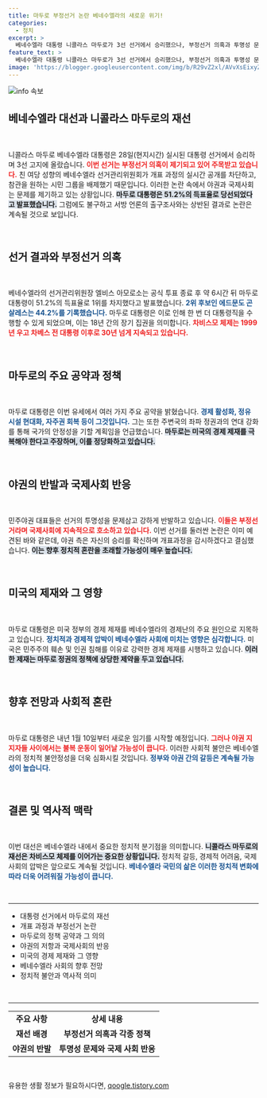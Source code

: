 ```yaml
---
title: 마두로 부정선거 논란 베네수엘라의 새로운 위기!
categories:
  - 정치
excerpt: >
  베네수엘라 대통령 니콜라스 마두로가 3선 선거에서 승리했으나, 부정선거 의혹과 투명성 문제로 국제사회와 야권의 반발이 격화되고 있습니다. 대혼란의 예고가 펼쳐질 이 선거 결과의 이면을 클릭하여 확인하세요!
feature_text: >
  베네수엘라 대통령 니콜라스 마두로가 3선 선거에서 승리했으나, 부정선거 의혹과 투명성 문제로 국제사회와 야권의 반발이 격화되고 있습니다. 대혼란의 예고가 펼쳐질 이 선거 결과의 이면을 클릭하여 확인하세요!
image: 'https://blogger.googleusercontent.com/img/b/R29vZ2xl/AVvXsEixyZcFfHzMRdzZMjFBmAUKJYCLCGyLL1o632UiGVXcaFdKo_bkvkuCioo0uUKlGfBVcT3P84aROyZIXSBEx3Aw5nCQ3pTgDom1WDC4m8eifvWiAmWEEVb4x6G_l8C0QH225ldMjyaFvpxGEBGNO37VmDTDMHGhJPq73UglMfDca1-0aw/s1600/blogspot.png'
---
```


<p><img src="https://blogger.googleusercontent.com/img/b/R29vZ2xl/AVvXsEixyZcFfHzMRdzZMjFBmAUKJYCLCGyLL1o632UiGVXcaFdKo_bkvkuCioo0uUKlGfBVcT3P84aROyZIXSBEx3Aw5nCQ3pTgDom1WDC4m8eifvWiAmWEEVb4x6G_l8C0QH225ldMjyaFvpxGEBGNO37VmDTDMHGhJPq73UglMfDca1-0aw/s1600/blogspot.png" alt="info 속보" /></p>

<h2 data-ke-size="size26">베네수엘라 대선과 니콜라스 마두로의 재선</h2>

<p data-ke-size="size16">&nbsp;</p>

<p data-ke-size="size16">니콜라스 마두로 베네수엘라 대통령은 28일(현지시간) 실시된 대통령 선거에서 승리하며 3선 고지에 올랐습니다. <b><span style="color: #ee2323;">이번 선거는 부정선거 의혹이 제기되고 있어 주목받고 있습니다.</span></b> 친 여당 성향의 베네수엘라 선거관리위원회가 개표 과정의 실시간 공개를 차단하고, 참관을 원하는 시민 그룹을 배제했기 때문입니다. 이러한 논란 속에서 야권과 국제사회는 문제를 제기하고 있는 상황입니다. <b><span style="background-color: #21538527;">마두로 대통령은 51.2%의 득표율로 당선되었다고 발표했습니다.</span></b> 그럼에도 불구하고 서방 언론의 출구조사와는 상반된 결과로 논란은 계속될 것으로 보입니다. </p>

<p data-ke-size="size16">&nbsp;</p>

<h2 data-ke-size="size26">선거 결과와 부정선거 의혹</h2>

<p data-ke-size="size16">&nbsp;</p>

<p data-ke-size="size16">베네수엘라의 선거관리위원장 엘비스 아모로소는 공식 투표 종료 후 약 6시간 뒤 마두로 대통령이 51.2%의 득표율로 1위를 차지했다고 발표했습니다. <b><span style="color: #1a5490;">2위 후보인 에드문도 곤살레스는 44.2%를 기록했습니다.</span></b> 마두로 대통령은 이로 인해 한 번 더 대통령직을 수행할 수 있게 되었으며, 이는 18년 간의 장기 집권을 의미합니다. <b><span style="color: #ee2323;">차비스모 체제는 1999년 우고 차베스 전 대통령 이후로 30년 넘게 지속되고 있습니다.</span></b> </p>

<p data-ke-size="size16">&nbsp;</p>

<h2 data-ke-size="size26">마두로의 주요 공약과 정책</h2>

<p data-ke-size="size16">&nbsp;</p>

<p data-ke-size="size16">마두로 대통령은 이번 유세에서 여러 가지 주요 공약을 밝혔습니다. <b><span style="color: #1a5490;">경제 활성화, 정유 시설 현대화, 자주권 회복 등이 그것입니다.</span></b> 그는 또한 주변국의 좌파 정권과의 연대 강화를 통해 국가의 안정성을 기할 계획임을 언급했습니다. <b><span style="background-color: #21538527;">마두로는 미국의 경제 제재를 극복해야 한다고 주장하며, 이를 정당화하고 있습니다.</span></b></p>

<p data-ke-size="size16">&nbsp;</p>

<h2 data-ke-size="size26">야권의 반발과 국제사회 반응</h2>

<p data-ke-size="size16">&nbsp;</p>

<p data-ke-size="size16">민주야권 대표들은 선거의 투명성을 문제삼고 강하게 반발하고 있습니다. <b><span style="color: #ee2323;">이들은 부정선거라며 국제사회에 지속적으로 호소하고 있습니다.</span></b> 이번 선거를 둘러싼 논란은 이미 예견된 바와 같은데, 야권 측은 자신의 승리를 확신하며 개표과정을 감시하겠다고 결심했습니다. <b><span style="background-color: #21538527;">이는 향후 정치적 혼란을 초래할 가능성이 매우 높습니다.</span></b></p>

<p data-ke-size="size16">&nbsp;</p>

<h2 data-ke-size="size26">미국의 제재와 그 영향</h2>

<p data-ke-size="size16">&nbsp;</p>

<p data-ke-size="size16">마두로 대통령은 미국 정부의 경제 제재를 베네수엘라의 경제난의 주요 원인으로 지목하고 있습니다. <b><span style="color: #1a5490;">정치적과 경제적 압박이 베네수엘라 사회에 미치는 영향은 심각합니다.</span></b> 미국은 민주주의 훼손 및 인권 침해를 이유로 강력한 경제 제재를 시행하고 있습니다. <b><span style="background-color: #21538527;">이러한 제재는 마두로 정권의 정책에 상당한 제약을 두고 있습니다.</span></b></p>

<p data-ke-size="size16">&nbsp;</p>

<h2 data-ke-size="size26">향후 전망과 사회적 혼란</h2>

<p data-ke-size="size16">&nbsp;</p>

<p data-ke-size="size16">마두로 대통령은 내년 1월 10일부터 새로운 임기를 시작할 예정입니다. <b><span style="color: #ee2323;">그러나 야권 지지자들 사이에서는 불복 운동이 일어날 가능성이 큽니다.</span></b> 이러한 사회적 불안은 베네수엘라의 정치적 불안정성을 더욱 심화시킬 것입니다. <b><span style="color: #1a5490;">정부와 야권 간의 갈등은 계속될 가능성이 높습니다.</span></b></p>

<p data-ke-size="size16">&nbsp;</p>

<h2 data-ke-size="size26">결론 및 역사적 맥락</h2>

<p data-ke-size="size16">&nbsp;</p>

<p data-ke-size="size16">이번 대선은 베네수엘라 내에서 중요한 정치적 분기점을 의미합니다. <b><span style="background-color: #21538527;">니콜라스 마두로의 재선은 차비스모 체제를 이어가는 중요한 상황입니다.</span></b> 정치적 갈등, 경제적 어려움, 국제 사회의 압박은 앞으로도 계속될 것입니다. <b><span style="color: #1a5490;">베네수엘라 국민의 삶은 이러한 정치적 변화에 따라 더욱 어려워질 가능성이 큽니다.</span></b></p>

<p data-ke-size="size16">&nbsp;</p>

<hr />

<ul>
<li>대통령 선거에서 마두로의 재선</li>
<li>개표 과정과 부정선거 논란</li>
<li>마두로의 정책 공약과 그 의의</li>
<li>야권의 저항과 국제사회의 반응</li>
<li>미국의 경제 제재와 그 영향</li>
<li>베네수엘라 사회의 향후 전망</li>
<li>정치적 불안과 역사적 의미</li>
</ul>

<p data-ke-size="size16">&nbsp;</p>

<hr />

<table style="width: 100%;">
<tr>
<td style="text-align: center; height: 17px;"><b>주요 사항</b></td>
<td style="text-align: center; height: 17px;"><b>상세 내용</b></td>
</tr>
<tr>
<td style="text-align: center; height: 17px;"><b>재선 배경</b></td>
<td style="text-align: center; height: 17px;"><b>부정선거 의혹과 각종 정책</b></td>
</tr>
<tr>
<td style="text-align: center; height: 17px;"><b>야권의 반발</b></td>
<td style="text-align: center; height: 17px;"><b>투명성 문제와 국제 사회 반응</b></td>
</tr>
</table>

<p data-ke-size="size16">&nbsp;</p>
유용한 생활 정보가 필요하시다면, <a href="https://qoogle.tistory.com" rel="dofollow">qoogle.tistory.com</a>


